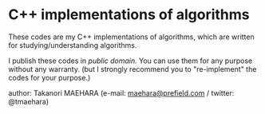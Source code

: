 # C++ implementations of algorithms

These codes are my C++ implementations of algorithms, 
which are written for studying/understanding algorithms.

I publish these codes in *public domain.*
You can use them for any purpose without any warranty.
(but I strongly recommend you to "re-implement" the codes for your purpose.)


author: Takanori MAEHARA (e-mail: maehara@prefield.com / twitter: @tmaehara)
